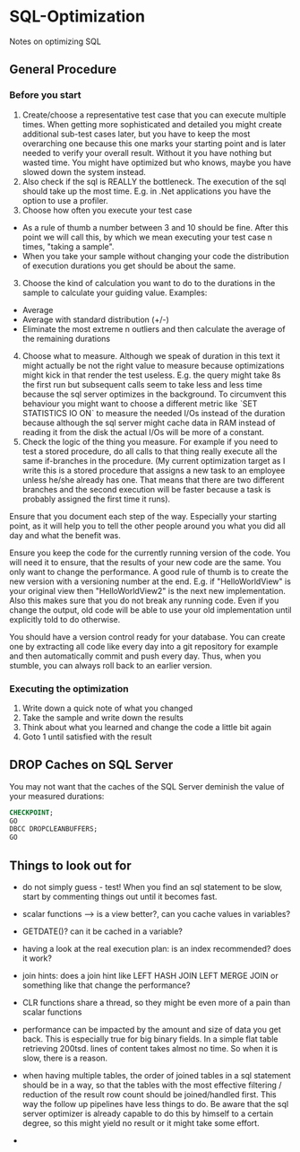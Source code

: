 # SQL-Optimization
Notes on optimizing SQL

## General Procedure

### Before you start

1. Create/choose a representative test case that you can execute multiple times. When getting more sophisticated and detailed you might create additional sub-test cases later, but you have to keep the most overarching one because this one marks your starting point and is later needed to verify your overall result. Without it you have nothing but wasted time. You might have optimized but who knows, maybe you have slowed down the system instead.
  1. Also check if the sql is REALLY the bottleneck. The execution of the sql should take up the most time. E.g. in .Net applications you have the option to use a profiler.
2. Choose how often you execute your test case
  - As a rule of thumb a number between 3 and 10 should be fine. After this point we will call this, by which we mean executing your test case n times, "taking a sample".
  - When you take your sample without changing your code the distribution of execution durations you get should be about the same.
3. Choose the kind of calculation you want to do to the durations in the sample to calculate your guiding value. Examples:
  - Average
  - Average with standard distribution (+/-)
  - Eliminate the most extreme n outliers and then calculate the average of the remaining durations
4. Choose what to measure. Although we speak of duration in this text it might actually be not the right value to measure because optimizations might kick in that render the test useless. E.g. the query might take 8s the first run but subsequent calls seem to take less and less time because the sql server optimizes in the background. To circumvent this behaviour you might want to choose a different metric like ˋSET STATISTICS IO ONˋ to measure the needed I/Os instead of the duration because although the sql server might cache data in RAM instead of reading it from the disk the actual I/Os will be more of a constant.
5. Check the logic of the thing you measure. For example if you need to test a stored procedure, do all calls to that thing really execute all the same if-branches in the procedure. (My current optimization target as I write this is a stored procedure that assigns a new task to an employee unless he/she already has one. That means that there are two different branches and the second execution will be faster because a task is probably assigned the first time it runs).

Ensure that you document each step of the way. Especially your starting point, as it will help you to tell the other people around you what you did all day and what the benefit was.

Ensure you keep the code for the currently running version of the code. You will need it to ensure, that the results of your new code are the same. You only want to change the performance. A good rule of thumb is to create the new version with a versioning number at the end. E.g. if "HelloWorldView" is your original view then "HelloWorldView2" is the next new implementation. Also this makes sure that you do not break any running code. Even if you change the output, old code will be able to use your old implementation until explicitly told to do otherwise.

You should have a version control ready for your database. You can create one by extracting all code like every day into a git repository for example and then automatically commit and push every day. Thus, when you stumble, you can always roll back to an earlier version.

### Executing the optimization

1. Write down a quick note of what you changed
2. Take the sample and write down the results
3. Think about what you learned and change the code a little bit again
4. Goto 1 until satisfied with the result


## DROP Caches on SQL Server

You may not want that the caches of the SQL Server deminish the value of your measured durations:

```sql
CHECKPOINT; 
GO 
DBCC DROPCLEANBUFFERS; 
GO
```

## Things to look out for

- do not simply guess - test! When you find an sql statement to be slow, start by commenting things out until it becomes fast.

- scalar functions --> is a view better?, can you cache values in variables?
- GETDATE()? can it be cached in a variable?
- having a look at the real execution plan: is an index recommended? does it work?
- join hints: does a join hint like LEFT HASH JOIN LEFT MERGE JOIN or something like that change the performance?
- CLR functions share a thread, so they might be even more of a pain than scalar functions
- performance can be impacted by the amount and size of data you get back. This is especially true for big binary fields. In a simple flat table retrieving 200tsd. lines of content takes almost no time. So when it is slow, there is a reason.
- when having multiple tables, the order of joined tables in a sql statement should be in a way, so that the tables with the most effective filtering / reduction of the result row count should be joined/handled first. This way the follow up pipelines have less things to do. Be aware that the sql server optimizer is already capable to do this by himself to a certain degree, so this might yield no result or it might take some effort.
- 
